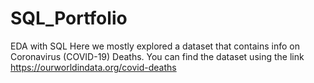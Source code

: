 # SQL_Portfolio
EDA with SQL
Here we mostly explored a dataset that contains info on Coronavirus (COVID-19) Deaths. You can find the dataset using the link https://ourworldindata.org/covid-deaths

